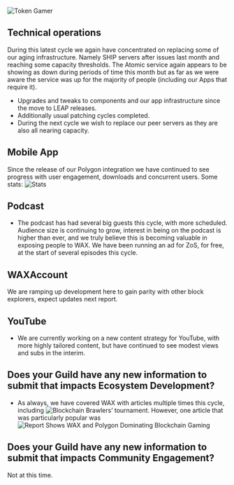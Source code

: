 ![Token Gamer](https://tokengamer.io/wp-content/uploads/2021/12/tg_logo_text_v2.png)

## Technical operations
During this latest cycle we again have concentrated on replacing some of our aging infrastructure. Namely SHIP servers after issues last month and reaching some capacity thresholds. The Atomic service again appears to be showing as down during periods of time this month but as far as we were aware the service was up for the majority of people (including our Apps that require it).

* Upgrades and tweaks to components and our app infrastructure since the move to LEAP releases.
* Additionally usual patching cycles completed.
* During the next cycle we wish to replace our peer servers as they are also all nearing capacity.

## Mobile App
Since the release of our Polygon integration we have continued to see progress with user engagement, downloads and concurrent users. Some stats:
![Stats](https://tokengamer.io/wp-content/uploads/2022/09/Screenshot_2023-03-29_at_6.39.27_PM.png)

## Podcast
* The podcast has had several big guests this cycle, with more scheduled. Audience size is continuing to grow, interest in being on the podcast is higher than ever, and we truly believe this is becoming valuable in exposing people to WAX. We have been running an ad for ZoS, for free, at the start of several episodes this cycle.

## WAXAccount
We are ramping up development here to gain parity with other block explorers, expect updates next report.

## YouTube
* We are currently working on a new content strategy for YouTube, with more highly tailored content, but have continued to see modest views and subs in the interim.

## Does your Guild have any new information to submit that impacts Ecosystem Development?
* As always, we have covered WAX with articles multiple times this cycle, including ![Blockchain Brawlers’ tournament](https://tokengamer.io/blockchain-brawlers-25000-waxp-esports-tournament-announced/). However, one article that was particularly popular was ![Report Shows WAX and Polygon Dominating Blockchain Gaming](https://tokengamer.io/report-shows-wax-and-polygon-dominating-blockchain-gaming/)

## Does your Guild have any new information to submit that impacts Community Engagement?
Not at this time.

